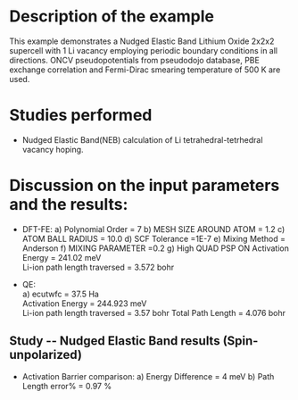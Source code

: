 Description of the example
==========================
This example demonstrates a Nudged Elastic Band Lithium Oxide 2x2x2 supercell with 1 Li vacancy employing periodic boundary conditions in all directions. ONCV pseudopotentials from pseudodojo database, PBE exchange correlation and Fermi-Dirac smearing temperature of 500 K are used. 

Studies performed
=======================
* Nudged Elastic Band(NEB) calculation of Li tetrahedral-tetrhedral vacancy hoping. 


Discussion on the input parameters and the results:
==================================================
* DFT-FE:
        a) Polynomial Order      = 7
        b) MESH SIZE AROUND ATOM  = 1.2
        c) ATOM BALL RADIUS         = 10.0
        d) SCF Tolerance            =1E-7
        e) Mixing Method            = Anderson
        f) MIXING PARAMETER          =0.2
        g) High QUAD PSP ON
        Activation Energy       = 241.02 meV      
        Li-ion path length traversed             = 3.572 bohr

        
* QE:  
        a) ecutwfc                  = 37.5 Ha                                    
        Activation Energy       = 244.923 meV      
        Li-ion path length traversed             = 3.57 bohr
        Total Path Length                         = 4.076 bohr      

Study -- Nudged Elastic Band results (Spin-unpolarized)
------------------------------------------------------------
* Activation Barrier comparison:
    a) Energy Difference = 4 meV
    b) Path Length error% = 0.97 %



